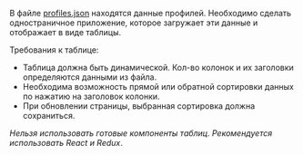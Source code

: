 В файле [profiles.json](https://github.com/Bolmazov/ah-frontend-intern/blob/master/profiles.json) находятся данные профилей.
Необходимо сделать одностраничное приложение, которое загружает эти данные и отображает в виде таблицы.

Требования к таблице:
* Таблица должна быть динамической. Кол-во колонок и их заголовки определяются данными из файла.
* Необходима возможность прямой или обратной сортировки данных по нажатию на заголовок колонки.
* При обновлении страницы, выбранная сортировка должна сохраниться.

*Нельзя использовать готовые компоненты таблиц*.
*Рекомендуется использовать React и Redux*.

